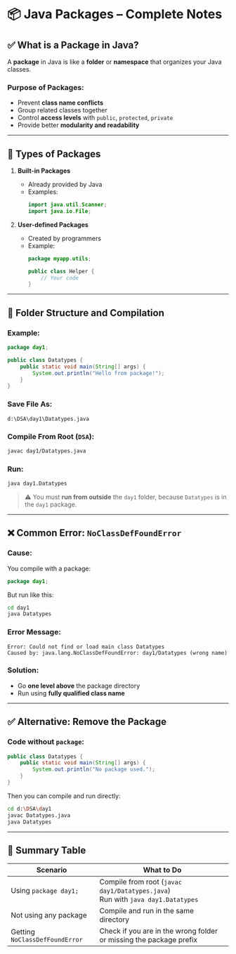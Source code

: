 
# 📦 Java Packages – Complete Notes

## ✅ What is a Package in Java?

A **package** in Java is like a **folder** or **namespace** that organizes your Java classes.

### Purpose of Packages:
- Prevent **class name conflicts**
- Group related classes together
- Control **access levels** with `public`, `protected`, `private`
- Provide better **modularity and readability**

---

## 🧱 Types of Packages

1. **Built-in Packages**
   - Already provided by Java
   - Examples:
     ```java
     import java.util.Scanner;
     import java.io.File;
     ```

2. **User-defined Packages**
   - Created by programmers
   - Example:
     ```java
     package myapp.utils;

     public class Helper {
         // Your code
     }
     ```

---

## 📁 Folder Structure and Compilation

### Example:
```java
package day1;

public class Datatypes {
    public static void main(String[] args) {
        System.out.println("Hello from package!");
    }
}
```

### Save File As:
```
d:\DSA\day1\Datatypes.java
```

### Compile From Root (`DSA`):
```bash
javac day1/Datatypes.java
```

### Run:
```bash
java day1.Datatypes
```

> ⚠️ You must **run from outside** the `day1` folder, because `Datatypes` is in the `day1` package.

---

## ❌ Common Error: `NoClassDefFoundError`

### Cause:
You compile with a package:
```java
package day1;
```

But run like this:
```bash
cd day1
java Datatypes
```

### Error Message:
```
Error: Could not find or load main class Datatypes
Caused by: java.lang.NoClassDefFoundError: day1/Datatypes (wrong name)
```

### Solution:
- Go **one level above** the package directory
- Run using **fully qualified class name**

---

## ✅ Alternative: Remove the Package

### Code without `package`:
```java
public class Datatypes {
    public static void main(String[] args) {
        System.out.println("No package used.");
    }
}
```

Then you can compile and run directly:
```bash
cd d:\DSA\day1
javac Datatypes.java
java Datatypes
```

---

## 📝 Summary Table

| Scenario                            | What to Do                                 |
|-------------------------------------|---------------------------------------------|
| Using `package day1;`               | Compile from root (`javac day1/Datatypes.java`) <br> Run with `java day1.Datatypes` |
| Not using any package               | Compile and run in the same directory       |
| Getting `NoClassDefFoundError`      | Check if you are in the wrong folder or missing the package prefix |
